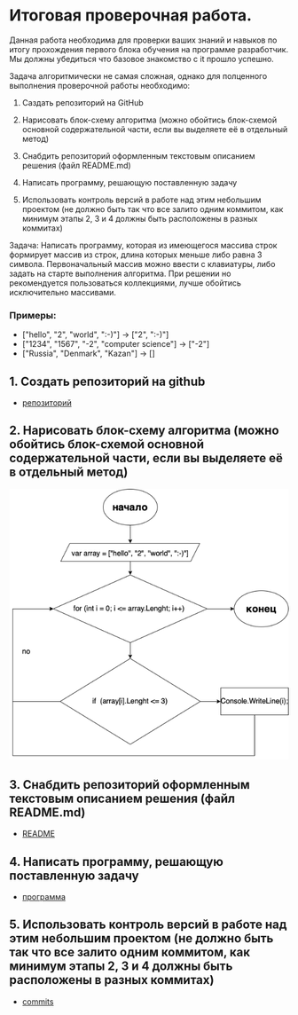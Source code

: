 # Итоговая проверочная работа.

Данная работа необходима для проверки ваших знаний и навыков по итогу прохождения первого блока обучения
на программе разработчик. Мы должны убедиться что базовое знакомство с it прошло успешно.

Задача алгоритмически не самая сложная, однако для полценного выполнения проверочной работы необходимо:

1. Саздать репозиторий на GitHub

2. Нарисовать блок-схему алгоритма (можно обойтись блок-схемой основной содержательной части, если вы
   выделяете её в отдельный метод)

3. Снабдить репозиторий оформленным текстовым описанием решения (файл README.md)

4. Написать программу, решающую поставленную задачу

5. Использовать контроль версий в работе над этим небольшим проектом (не должно быть так что все залито
   одним коммитом, как минимум этапы 2, 3 и 4 должны быть расположены в разных коммитах)



Задача: Написать программу, которая из имеющегося массива строк формирует массив из строк, длина которых
меньше либо равна 3 символа. Первоначальный массив можно ввести с клавиатуры, либо задать на старте
выполнения алгоритма. При решении но рекомендуется пользоваться коллекциями, лучше обойтись
исключительно массивами.

### Примеры:

* ["hello", "2", "world", ":-)"] -> ["2", ":-)"]
* ["1234", "1567", "-2", "computer science"] -> ["-2"]
* ["Russia", "Denmark", "Kazan"] -> []

## 1. Создать репозиторий на github
* [репозиторий](https://github.com/Devileean/testDZ)

## 2. Нарисовать блок-схему алгоритма (можно обойтись блок-схемой основной содержательной части, если вы выделяете её в отдельный метод)
![картинка блок схемы](image/testDZ.png) 

## 3. Снабдить репозиторий оформленным текстовым описанием решения (файл README.md)
* [README](https://github.com/Devileean/testDZ/blob/main/README.md)

## 4. Написать программу, решающую поставленную задачу
* [программа](https://github.com/Devileean/testDZ/blob/main/Program.cs)

## 5. Использовать контроль версий в работе над этим небольшим проектом (не должно быть так что все залито одним коммитом, как минимум этапы 2, 3 и 4 должны быть расположены в разных коммитах)

* [commits](https://github.com/Devileean/testDZ/commits/main)